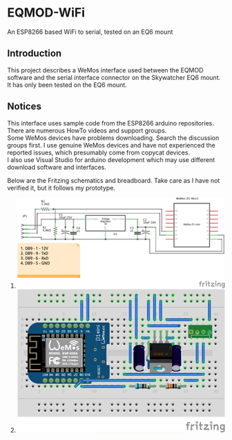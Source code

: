 # EQMOD-WiFi
An ESP8266 based WiFi to serial, tested on an EQ6 mount

## Introduction
This project describes a WeMos interface used between the EQMOD software and the serial interface connector on the Skywatcher EQ6 mount.
It has only been tested on the EQ6 mount.
## Notices
This interface uses sample code from the ESP8266 arduino repositories. There are numerous HowTo videos and support groups.  
Some WeMos devices have problems downloading. Search the discussion groups first.
I use genuine WeMos devices and have not experienced the reported issues, which presumably come from copycat devices.  
I also use Visual Studio for arduino development which may use different download software and interfaces. 

Below are the Fritzing schematics and breadboard. Take care as I have not verified it, but it follows my prototype.  

1. ![Schematic](https://github.com/ozarchie/EQMOD-WiFi/blob/master/Documentation/images/EQMODWiFi_schem.png) 
2. ![Breadboard](https://github.com/ozarchie/EQMOD-WiFi/blob/master/Documentation/images/EQMODWiFi_bb.png) 
